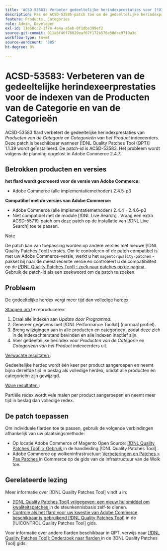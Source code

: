 ```yaml
---
title: 'ACSD-53583: Verbeter gedeeltelijke herindexprestaties voor [!UICONTROL Category Products] en [!UICONTROL Product Categories] indexeerders'
description: Pas de ACSD-53585-patch toe om de gedeeltelijke herindexprestaties voor de indexen van de Categorieën van Producten en van de Categorieën te verbeteren.
feature: Products, Categories
role: Admin, Developer
exl-id: 11e60cc2-1f7e-4e4a-a5eb-0f1dbe399ef2
source-git-commit: 011a6f46f76029eaf67f172b576e58dac9710a3d
workflow-type: tm+mt
source-wordcount: '385'
ht-degree: 0%

---
```


# ACSD-53583: Verbeteren van de gedeeltelijke herindexeerprestaties voor de indexen van de Producten van de Categorie en van de Categorieën

ACSD-53583 flard verbetert de gedeeltelijke herindexprestaties van *Producten van de Categorie* en *Categorieën van het Product* indexeerders. Deze patch is beschikbaar wanneer [!DNL Quality Patches Tool (QPT)] 1.1.39 wordt geïnstalleerd. De patch-id is ACSD-53583. Het probleem wordt volgens de planning opgelost in Adobe Commerce 2.4.7.

## Betrokken producten en versies

**het flard wordt gecreeerd voor de versie van Adobe Commerce:**

* Adobe Commerce (alle implementatiemethoden) 2.4.5-p3

**Compatibel met de versies van Adobe Commerce:**

* Adobe Commerce (alle implementatiemethoden) 2.4.4 - 2.4.6-p3
* Niet compatibel met de module [!DNL Live Search] . Vraag een extra ACSD-55719-patch om deze patch op de installatie van [!DNL Live Search] toe te passen.

>[!NOTE]
>
>De patch kan van toepassing worden op andere versies met nieuwe [!DNL Quality Patches Tool] versies. Om te controleren of de patch compatibel is met uw Adobe Commerce-versie, werkt u het `magento/quality-patches` -pakket bij naar de meest recente versie en controleert u de compatibiliteit op de [[!DNL Quality Patches Tool] : zoek naar patches op de pagina ](https://experienceleague.adobe.com/tools/commerce-quality-patches/index.html) . Gebruik de patch-id als een zoekwoord om de patch te zoeken.

## Probleem

De gedeeltelijke herdex vergt meer tijd dan volledige herdex.

<u> Stappen om </u> te reproduceren:

1. Draai alle indexen aan *Update door Programma*.
1. Genereer gegevens met [!DNL Performance Toolkit] (normaal profiel).
1. Breng wijzigingen aan in alle producten en categorieën, zodat deze zich in de indexachterstand bevinden en alle indexen inactief zijn.
1. Voer gedeeltelijke herindex voor *Producten van de Categorie* en *Categorieën van het Product* indexeerders uit.

<u> Verwachte resultaten </u>:

Gedeeltelijke herdex wordt één keer per product aangeroepen en neemt bijna dezelfde tijd in beslag als volledige herdex, omdat alle producten en categorieën zijn gewijzigd.

<u> Ware resultaten </u>:

Partiële redex wordt vele malen per product aangeroepen en neemt meer tijd in beslag dan volledige redex.

## De patch toepassen

Om individuele flarden toe te passen, gebruik de volgende verbindingen afhankelijk van uw plaatsingsmethode:

* Op locatie Adobe Commerce of Magento Open Source: [[!DNL Quality Patches Tool] > Gebruik ](/help/tools/quality-patches-tool/usage.md) in de handleiding [!DNL Quality Patches Tool] .
* Adobe Commerce op wolkeninfrastructuur: [ Verbeteringen en Patches > Pas Patches ](https://experienceleague.adobe.com/docs/commerce-cloud-service/user-guide/develop/upgrade/apply-patches.html) in Commerce op de gids van de Infrastructuur van de Wolk toe.

## Gerelateerde lezing

Meer informatie over [!DNL Quality Patches Tool] vindt u in:

* [[!DNL Quality Patches Tool]  vrijgegeven: een nieuw hulpmiddel om kwaliteitspatches ](https://experienceleague.adobe.com/en/docs/commerce-operations/tools/quality-patches-tool/quality-patches-tool-to-self-serve-quality-patches) in de steunkennisbasis zelf-te dienen.
* [ Controle als het flard voor uw kwestie van Adobe Commerce beschikbaar is gebruikend  [!DNL Quality Patches Tool]](/help/tools/quality-patches-tool/patches-available-in-qpt/check-patch-for-magento-issue-with-magento-quality-patches.md) in de [!UICONTROL Quality Patches Tool] gids.


Voor informatie over andere flarden beschikbaar in QPT, verwijs naar [[!DNL Quality Patches Tool]: Onderzoek naar flarden ](https://experienceleague.adobe.com/tools/commerce-quality-patches/index.html) in de [!DNL Quality Patches Tool] gids.
